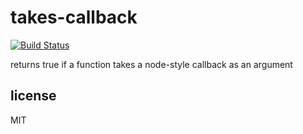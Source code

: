 # takes-callback

[![Build Status](https://travis-ci.org/btford/takes-callback.svg)](https://travis-ci.org/btford/takes-callback)

returns true if a function takes a node-style callback as an argument

## license
MIT
